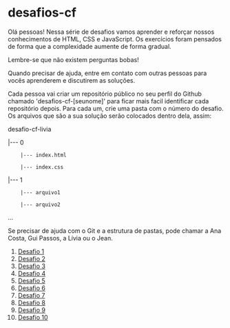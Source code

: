 # desafios-cf
Olá pessoas! Nessa série de desafios vamos aprender e reforçar nossos conhecimentos de HTML, CSS e JavaScript. Os exercícios foram pensados de forma que a complexidade aumente de forma gradual.

Lembre-se que não existem perguntas bobas!

Quando precisar de ajuda, entre em contato com outras pessoas para vocês aprenderem e discutirem as soluções.

Cada pessoa vai criar um repositório público no seu perfil do Github chamado 'desafios-cf-[seunome]' para ficar mais facil identificar cada repositório depois.
Para cada um, crie uma pasta com o número do desafio. Os arquivos que são a sua solução serão colocados dentro dela, assim:


desafio-cf-livia

   |--- 0
   
        |--- index.html
        
        |--- index.css
        
   |--- 1
   
        |--- arquivo1
        
        |--- arquivo2
        
 ...


Se precisar de ajuda com o Git e a estrutura de pastas, pode chamar a Ana Costa, Gui Passos, a Lívia ou o Jean.


1. [Desafio 1](./desafio-1.md)
2. [Desafio 2](./desafio-2.md)
3. [Desafio 3]()
4. [Desafio 4]()
5. [Desafio 5]()
6. [Desafio 6]()
7. [Desafio 7]()
8. [Desafio 8]()
9. [Desafio 9]()
10. [Desafio 10]()
